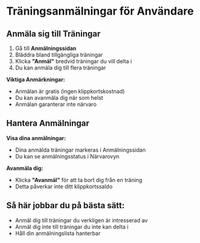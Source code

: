 # Träningsanmälningar för Användare

## Anmäla sig till Träningar
1. Gå till **Anmälningssidan**
2. Bläddra bland tillgängliga träningar
3. Klicka **"Anmäl"** bredvid träningar du vill delta i
4. Du kan anmäla dig till flera träningar

**Viktiga Anmärkningar:**
- Anmälan är gratis (ingen klippkortskostnad)
- Du kan avanmäla dig när som helst
- Anmälan garanterar inte närvaro

## Hantera Anmälningar
**Visa dina anmälningar:**
- Dina anmälda träningar markeras i Anmälningssidan
- Du kan se anmälningsstatus i Närvarovyn

**Avanmäla dig:**
- Klicka **"Avanmäl"** för att ta bort dig från en träning
- Detta påverkar inte ditt klippkortssaldo

## Så här jobbar du på bästa sätt:
- Anmäl dig till träningar du verkligen är intresserad av
- Anmäl dig inte till träningar du inte kan delta i
- Håll din anmälningslista hanterbar
